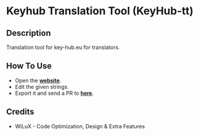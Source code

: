 # Keyhub Translation Tool (KeyHub-tt)

## Description
Translation tool for key-hub.eu for translators.

## How To Use

- Open the [**website**](https://jondycz.github.io/KeyHub-tt/).
- Edit the given strings.
- Export it and send a PR to [**here**](https://github.com/jondycz/KeyHub).


## Credits
- WiLuX - Code Optimization, Design & Extra Features
